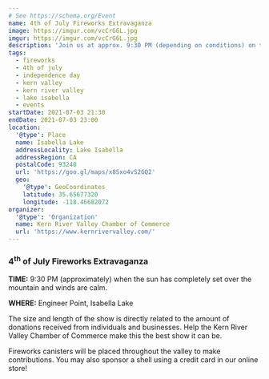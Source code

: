 ```yaml
---
# See https://schema.org/Event
name: 4th of July Fireworks Extravaganza
image: https://imgur.com/vcCrG6L.jpg
imgur: https://imgur.com/vcCrG6L.jpg
description: 'Join us at approx. 9:30 PM (depending on conditions) on the 3rd of July for 4th of July Fireworks Extravaganza'
tags:
  - fireworks
  - 4th of july
  - independence day
  - kern valley
  - kern river valley
  - lake isabella
  - events
startDate: 2021-07-03 21:30
endDate: 2021-07-03 23:00
location:
  '@type': Place
  name: Isabella Lake
  addressLocality: Lake Isabella
  addressRegion: CA
  postalCode: 93240
  url: 'https://goo.gl/maps/x8Sxo4vS2GQ2'
  geo:
    '@type': GeoCoordinates
    latitude: 35.65677320
    longitude: -118.46682072
organizer:
  '@type': 'Organization'
  name: Kern River Valley Chamber of Commerce
  url: 'https://www.kernrivervalley.com/'
---
```

### 4<sup>th</sup> of July Fireworks Extravaganza

**TIME:** 9:30 PM (approximately) when the sun has completely set over the mountain
and winds are calm.

**WHERE:** Engineer Point, Isabella Lake

The size and length of the show is directly related to the amount of donations
received from individuals and businesses. Help the Kern River Valley Chamber of
Commerce make this the best show it can be.

Fireworks canisters will be placed throughout the valley to make contributions.
You may also sponsor a shell using a credit card in our online store!
